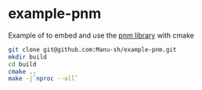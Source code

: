 # example-pnm
Example of to embed and use the [pnm library](https://github.com/Manu-sh/pnm) with cmake

```bash
git clone git@github.com:Manu-sh/example-pnm.git
mkdir build
cd build
cmake ..
make -j`nproc --all`
```

